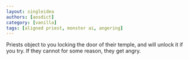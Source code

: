 ```yaml
---
layout: singleidea
authors: [aosdict]
category: [vanilla]
tags: [aligned priest, monster ai, angering]
---
```

Priests object to you locking the door of their temple, and will unlock it if you try. If they cannot for some reason, they get angry.
